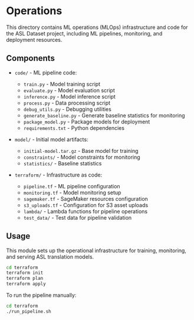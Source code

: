 # Operations

This directory contains ML operations (MLOps) infrastructure and code for the ASL Dataset project, including ML pipelines, monitoring, and deployment resources.

## Components

- `code/` - ML pipeline code:
  - `train.py` - Model training script
  - `evaluate.py` - Model evaluation script
  - `inference.py` - Model inference script
  - `process.py` - Data processing script
  - `debug_utils.py` - Debugging utilities
  - `generate_baseline.py` - Generate baseline statistics for monitoring
  - `package_model.py` - Package models for deployment
  - `requirements.txt` - Python dependencies

- `model/` - Initial model artifacts:
  - `initial-model.tar.gz` - Base model for training
  - `constraints/` - Model constraints for monitoring
  - `statistics/` - Baseline statistics

- `terraform/` - Infrastructure as code:
  - `pipeline.tf` - ML pipeline configuration
  - `monitoring.tf` - Model monitoring setup
  - `sagemaker.tf` - SageMaker resources configuration
  - `s3_uploads.tf` - Configuration for S3 asset uploads
  - `lambda/` - Lambda functions for pipeline operations
  - `test_data/` - Test data for pipeline validation

## Usage

This module sets up the operational infrastructure for training, monitoring, and serving ASL translation models.

```bash
cd terraform
terraform init
terraform plan
terraform apply
```

To run the pipeline manually:

```bash
cd terraform
./run_pipeline.sh
```
